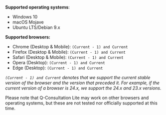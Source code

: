 **Supported operating systems**:

- Windows 10
- macOS Mojave
- Ubuntu LTS/Debian 9.x

**Supported browsers:**

- Chrome (Desktop & Mobile): `(Current - 1) and Current`
- Firefox (Desktop & Mobile): `(Current - 1) and Current`
- Safari (Desktop & Mobile): `(Current - 1) and Current`
- Opera (Desktop): `(Current - 1) and Current`
- Edge (Desktop): `(Current - 1) and Current`

_`(Current - 1) and Current` denotes that we support the current stable version of the browser and the version that preceded it. For example, if the current version of a browser is 24.x, we support the 24.x and 23.x versions._

Please note that Q-Consultation Lite may work on other browsers and operating systems, but these are not tested nor officially supported at this time.
